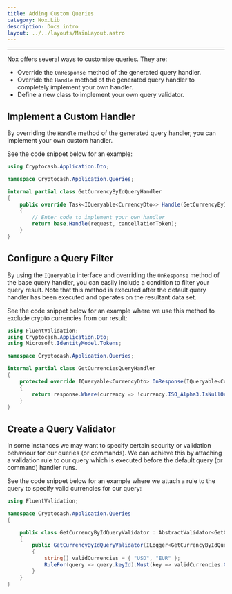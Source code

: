 ```yaml
---
title: Adding Custom Queries
category: Nox.Lib
description: Docs intro
layout: ../../layouts/MainLayout.astro
---
```

***
Nox offers several ways to customise queries. They are:

- Override the `OnResponse` method of the generated query handler.
- Override the `Handle` method of the generated query handler to completely implement your own handler. 
- Define a new class to implement your own query validator.

## Implement a Custom Handler

By overriding the `Handle` method of the generated query handler, you can implement your own custom handler.

See the code snippet below for an example:

```csharp
using Cryptocash.Application.Dto;

namespace Cryptocash.Application.Queries;

internal partial class GetCurrencyByIdQueryHandler
{
    public override Task<IQueryable<CurrencyDto>> Handle(GetCurrencyByIdQuery request, CancellationToken cancellationToken)
    {
        // Enter code to implement your own handler
        return base.Handle(request, cancellationToken);
    }
}
```

## Configure a Query Filter

By using the `IQueryable` interface and overriding the `OnResponse` method of the base query handler, you can easily include a condition to filter your query result. Note that this method is executed after the default query handler has been executed and operates on the resultant data set.

See the code snippet below for an example where we use this method to exclude crypto currencies from our result:

```csharp
using FluentValidation;
using Cryptocash.Application.Dto;
using Microsoft.IdentityModel.Tokens;

namespace Cryptocash.Application.Queries;

internal partial class GetCurrenciesQueryHandler
{
    protected override IQueryable<CurrencyDto> OnResponse(IQueryable<CurrencyDto> response)
    {
        return response.Where(currency => !currency.ISO_Alpha3.IsNullOrEmpty());
    }
}
```

## Create a Query Validator

In some instances we may want to specify certain security or validation behaviour for our queries (or commands). We can achieve this by attaching a validation rule to our query which is executed before the default query (or command) handler runs. 

See the code snippet below for an example where we attach a rule to the query to specify valid currencies for our query:


```csharp
using FluentValidation;

namespace Cryptocash.Application.Queries
{

    public class GetCurrencyByIdQueryValidator : AbstractValidator<GetCurrencyByIdQuery>
    {
        public GetCurrencyByIdQueryValidator(ILogger<GetCurrencyByIdQuery> logger)
        {
            string[] validCurrencies = { "USD", "EUR" };
            RuleFor(query => query.keyId).Must(key => validCurrencies.Contains(key) ).WithMessage("Invalid currency selected for territory");
        }
    }
}
```
